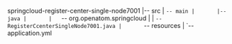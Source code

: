 springcloud-register-center-single-node7001
|-- src
|   `-- main
|       |-- java
|       |   `-- org.openatom.springcloud
|       |       `-- RegisterCcenterSingleNode7001.java
|       `-- resources
|           `-- application.yml
